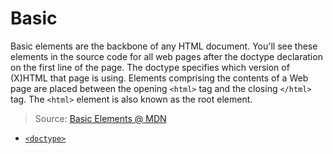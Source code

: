# Basic

Basic elements are the backbone of any HTML document. You'll see these elements in the source code for all web pages after the doctype declaration on the first line of the page. The doctype specifies which version of (X)HTML that page is using. Elements comprising the contents of a Web page are placed between the opening `<html>` tag and the closing `</html>` tag. The `<html>` element is also known as the root element.

> Source: [Basic Elements @ MDN](https://developer.mozilla.org/en-US/docs/Web/HTML/Element#Basic_elements)

* [`<doctype>`](html_elements/html_docType.md)

